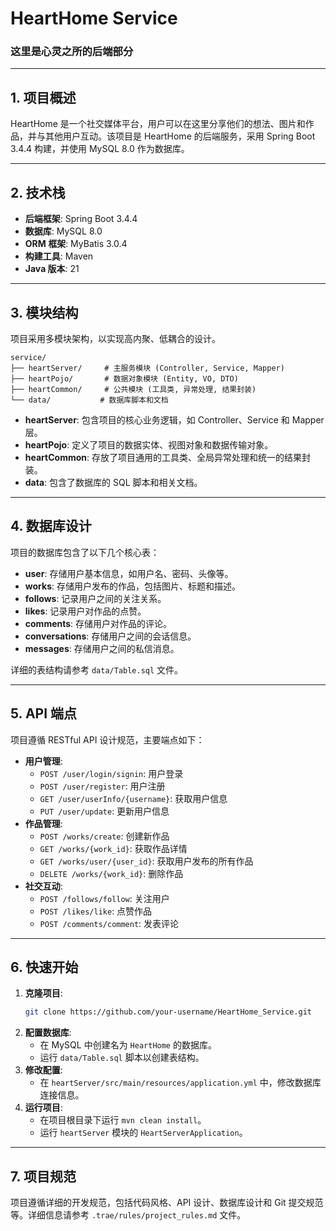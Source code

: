 # HeartHome Service

### 这里是心灵之所的后端部分

---

## 1. 项目概述

HeartHome 是一个社交媒体平台，用户可以在这里分享他们的想法、图片和作品，并与其他用户互动。该项目是 HeartHome 的后端服务，采用 Spring Boot 3.4.4 构建，并使用 MySQL 8.0 作为数据库。

---

## 2. 技术栈

- **后端框架**: Spring Boot 3.4.4
- **数据库**: MySQL 8.0
- **ORM 框架**: MyBatis 3.0.4
- **构建工具**: Maven
- **Java 版本**: 21

---

## 3. 模块结构

项目采用多模块架构，以实现高内聚、低耦合的设计。

```
service/
├── heartServer/     # 主服务模块 (Controller, Service, Mapper)
├── heartPojo/       # 数据对象模块 (Entity, VO, DTO)
├── heartCommon/     # 公共模块 (工具类, 异常处理, 结果封装)
└── data/           # 数据库脚本和文档
```

- **heartServer**: 包含项目的核心业务逻辑，如 Controller、Service 和 Mapper 层。
- **heartPojo**: 定义了项目的数据实体、视图对象和数据传输对象。
- **heartCommon**: 存放了项目通用的工具类、全局异常处理和统一的结果封装。
- **data**: 包含了数据库的 SQL 脚本和相关文档。

---

## 4. 数据库设计

项目的数据库包含了以下几个核心表：

- **user**: 存储用户基本信息，如用户名、密码、头像等。
- **works**: 存储用户发布的作品，包括图片、标题和描述。
- **follows**: 记录用户之间的关注关系。
- **likes**: 记录用户对作品的点赞。
- **comments**: 存储用户对作品的评论。
- **conversations**: 存储用户之间的会话信息。
- **messages**: 存储用户之间的私信消息。

详细的表结构请参考 `data/Table.sql` 文件。

---

## 5. API 端点

项目遵循 RESTful API 设计规范，主要端点如下：

- **用户管理**:
    - `POST /user/login/signin`: 用户登录
    - `POST /user/register`: 用户注册
    - `GET /user/userInfo/{username}`: 获取用户信息
    - `PUT /user/update`: 更新用户信息
- **作品管理**:
    - `POST /works/create`: 创建新作品
    - `GET /works/{work_id}`: 获取作品详情
    - `GET /works/user/{user_id}`: 获取用户发布的所有作品
    - `DELETE /works/{work_id}`: 删除作品
- **社交互动**:
    - `POST /follows/follow`: 关注用户
    - `POST /likes/like`: 点赞作品
    - `POST /comments/comment`: 发表评论

---

## 6. 快速开始

1. **克隆项目**:
   ```bash
   git clone https://github.com/your-username/HeartHome_Service.git
   ```
2. **配置数据库**:
   - 在 MySQL 中创建名为 `HeartHome` 的数据库。
   - 运行 `data/Table.sql` 脚本以创建表结构。
3. **修改配置**:
   - 在 `heartServer/src/main/resources/application.yml` 中，修改数据库连接信息。
4. **运行项目**:
   - 在项目根目录下运行 `mvn clean install`。
   - 运行 `heartServer` 模块的 `HeartServerApplication`。

---

## 7. 项目规范

项目遵循详细的开发规范，包括代码风格、API 设计、数据库设计和 Git 提交规范等。详细信息请参考 `.trae/rules/project_rules.md` 文件。